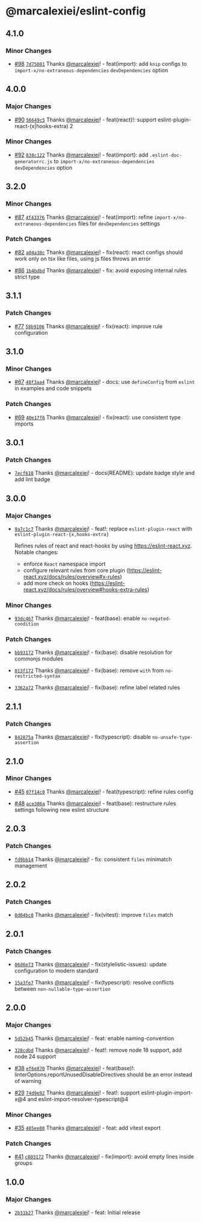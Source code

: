 # @marcalexiei/eslint-config

## 4.1.0

### Minor Changes

- [#98](https://github.com/marcalexiei/eslint-config/pull/98) [`7d75081`](https://github.com/marcalexiei/eslint-config/commit/7d750810b3d65bb5dbc32eaae412ddc8fb26c3f3) Thanks [@marcalexiei](https://github.com/marcalexiei)! - feat(import): add `knip` configs to `import-x/no-extraneous-dependencies` `devDependencies` option

## 4.0.0

### Major Changes

- [#90](https://github.com/marcalexiei/eslint-config/pull/90) [`56649c5`](https://github.com/marcalexiei/eslint-config/commit/56649c5a23d39ebc7507a066715a994285428cdc) Thanks [@marcalexiei](https://github.com/marcalexiei)! - feat(react)!: support eslint-plugin-react-(x|hooks-extra) 2

### Minor Changes

- [#92](https://github.com/marcalexiei/eslint-config/pull/92) [`838c122`](https://github.com/marcalexiei/eslint-config/commit/838c122c5d9b49de8883bacaed0f280c11fbc503) Thanks [@marcalexiei](https://github.com/marcalexiei)! - feat(import): add `.eslint-doc-generatorrc.js` to `import-x/no-extraneous-dependencies` `devDependencies` option

## 3.2.0

### Minor Changes

- [#87](https://github.com/marcalexiei/eslint-config/pull/87) [`4f43376`](https://github.com/marcalexiei/eslint-config/commit/4f4337629e5e8497cf92fca43fe8751e564b892a) Thanks [@marcalexiei](https://github.com/marcalexiei)! - feat(import): refine `import-x/no-extraneous-dependencies` files for `devDependencies` settings

### Patch Changes

- [#82](https://github.com/marcalexiei/eslint-config/pull/82) [`a04a38c`](https://github.com/marcalexiei/eslint-config/commit/a04a38cd14c47b92831b1cb93e39c106104834d9) Thanks [@marcalexiei](https://github.com/marcalexiei)! - fix(react): react configs should work only on tsx like files, using js files throws an error

- [#86](https://github.com/marcalexiei/eslint-config/pull/86) [`1b4bdbd`](https://github.com/marcalexiei/eslint-config/commit/1b4bdbdcf129c432809cc458bff7eb531f4ba285) Thanks [@marcalexiei](https://github.com/marcalexiei)! - fix: avoid exposing internal rules strict type

## 3.1.1

### Patch Changes

- [#77](https://github.com/marcalexiei/eslint-config/pull/77) [`58b9106`](https://github.com/marcalexiei/eslint-config/commit/58b9106c2e6db4b1585e4dfbd2d4aaa0ed81b0e8) Thanks [@marcalexiei](https://github.com/marcalexiei)! - fix(react): improve rule configuration

## 3.1.0

### Minor Changes

- [#67](https://github.com/marcalexiei/eslint-config/pull/67) [`48f3aa4`](https://github.com/marcalexiei/eslint-config/commit/48f3aa4f14acf804959556f6ead5880b5307e804) Thanks [@marcalexiei](https://github.com/marcalexiei)! - docs: use `defineConfig` from `eslint` in examples and code snippets

### Patch Changes

- [#69](https://github.com/marcalexiei/eslint-config/pull/69) [`40e17f6`](https://github.com/marcalexiei/eslint-config/commit/40e17f6331d67d2af82bcf01cffdcf2192073bfb) Thanks [@marcalexiei](https://github.com/marcalexiei)! - fix(react): use consistent type imports

## 3.0.1

### Patch Changes

- [`7ecf618`](https://github.com/marcalexiei/eslint-config/commit/7ecf618f278505e7a0574a6bab5fbc0451f55b23) Thanks [@marcalexiei](https://github.com/marcalexiei)! - docs(README): update badge style and add lint badge

## 3.0.0

### Major Changes

- [`9a7c1c7`](https://github.com/marcalexiei/eslint-config/commit/9a7c1c7eac0eadf78fa5a692af0bc060cc710280) Thanks [@marcalexiei](https://github.com/marcalexiei)! - feat!: replace `eslint-plugin-react` with `eslint-plugin-react-{x,hooks-extra}`

  Refines rules of react and react-hooks by using <https://eslint-react.xyz>.
  Notable changes:
  - enforce `React` namespace import
  - configure relevant rules from core plugin (<https://eslint-react.xyz/docs/rules/overview#x-rules>)
  - add more check on hooks (<https://eslint-react.xyz/docs/rules/overview#hooks-extra-rules>)

### Minor Changes

- [`93dc467`](https://github.com/marcalexiei/eslint-config/commit/93dc46782db1d5abe04a5fe650cefab40adc5b76) Thanks [@marcalexiei](https://github.com/marcalexiei)! - feat(base): enable `no-negated-condition`

### Patch Changes

- [`bb93172`](https://github.com/marcalexiei/eslint-config/commit/bb93172ba975631623bde7568a8f17536ff82cff) Thanks [@marcalexiei](https://github.com/marcalexiei)! - fix(base): disable resolution for commonjs modules

- [`013f172`](https://github.com/marcalexiei/eslint-config/commit/013f172b2db58ac12232d1bad847e64407e936eb) Thanks [@marcalexiei](https://github.com/marcalexiei)! - fix(base): remove `with` from `no-restricted-syntax`

- [`3362a72`](https://github.com/marcalexiei/eslint-config/commit/3362a72bf080eed4fbfa6accaeae22fdd15ce5e8) Thanks [@marcalexiei](https://github.com/marcalexiei)! - fix(base): refine label related rules

## 2.1.1

### Patch Changes

- [`842875a`](https://github.com/marcalexiei/eslint-config/commit/842875ab2fc7a85cea6e5080ca8967a959965d1c) Thanks [@marcalexiei](https://github.com/marcalexiei)! - fix(typescript): disable `no-unsafe-type-assertion`

## 2.1.0

### Minor Changes

- [#45](https://github.com/marcalexiei/eslint-config/pull/45) [`07f14c0`](https://github.com/marcalexiei/eslint-config/commit/07f14c0e7d83c8789bb77050c85d4f9f79e98c99) Thanks [@marcalexiei](https://github.com/marcalexiei)! - feat(typescript): refine rules config

- [#48](https://github.com/marcalexiei/eslint-config/pull/48) [`ace386a`](https://github.com/marcalexiei/eslint-config/commit/ace386a582b9e8c8a4dfe03adbae4ffcaf8fa274) Thanks [@marcalexiei](https://github.com/marcalexiei)! - feat(base): restructure rules settings following new eslint structure

## 2.0.3

### Patch Changes

- [`fd9bb14`](https://github.com/marcalexiei/eslint-config/commit/fd9bb144fae4f6686547769064cbb4f35e6bb274) Thanks [@marcalexiei](https://github.com/marcalexiei)! - fix: consistent `files` minimatch management

## 2.0.2

### Patch Changes

- [`0d04bc0`](https://github.com/marcalexiei/eslint-config/commit/0d04bc0e045c7b156991177675ce1c39fbc736e2) Thanks [@marcalexiei](https://github.com/marcalexiei)! - fix(vitest): improve `files` match

## 2.0.1

### Patch Changes

- [`06d6e73`](https://github.com/marcalexiei/eslint-config/commit/06d6e7349f9b95f6b70188c278aa7607235851fc) Thanks [@marcalexiei](https://github.com/marcalexiei)! - fix(stylelistic-issues): update configuration to modern standard

- [`15a3fe7`](https://github.com/marcalexiei/eslint-config/commit/15a3fe76520e5f29bd046bf2d8b26e43d68b43c8) Thanks [@marcalexiei](https://github.com/marcalexiei)! - fix(typescript): resolve conflicts between `non-nullable-type-assertion`

## 2.0.0

### Major Changes

- [`5d52b45`](https://github.com/marcalexiei/eslint-config/commit/5d52b45676688e284429c278b7085ab172236d36) Thanks [@marcalexiei](https://github.com/marcalexiei)! - feat: enable naming-convention

- [`328cdbd`](https://github.com/marcalexiei/eslint-config/commit/328cdbdae323aed5365ffb1ffd10511ea7ed6691) Thanks [@marcalexiei](https://github.com/marcalexiei)! - feat!: remove node 18 support, add node 24 support

- [#38](https://github.com/marcalexiei/eslint-config/pull/38) [`ef6e870`](https://github.com/marcalexiei/eslint-config/commit/ef6e8707239dce4c1d78efacbd86cb66b09f32a5) Thanks [@marcalexiei](https://github.com/marcalexiei)! - feat(base)!: linterOptions.reportUnusedDisableDirectives should be an error instead of warning

- [#29](https://github.com/marcalexiei/eslint-config/pull/29) [`74d9e92`](https://github.com/marcalexiei/eslint-config/commit/74d9e92389408f8a6d3e1b37f8b5a5b46784b624) Thanks [@marcalexiei](https://github.com/marcalexiei)! - feat!: support eslint-plugin-import-x@4 and eslint-import-resolver-typescript@4

### Minor Changes

- [#35](https://github.com/marcalexiei/eslint-config/pull/35) [`485ee80`](https://github.com/marcalexiei/eslint-config/commit/485ee800ba14241d14d952cda29fb068e7118d67) Thanks [@marcalexiei](https://github.com/marcalexiei)! - feat: add vitest export

### Patch Changes

- [#41](https://github.com/marcalexiei/eslint-config/pull/41) [`c803172`](https://github.com/marcalexiei/eslint-config/commit/c803172280f6a8c74c4f4ef1df9022d7bd74841b) Thanks [@marcalexiei](https://github.com/marcalexiei)! - fix(import): avoid empty lines inside groups

## 1.0.0

### Major Changes

- [`2b31b27`](https://github.com/marcalexiei/eslint-config/commit/2b31b276bf4015e87a6553e45875e626d08d39a4) Thanks [@marcalexiei](https://github.com/marcalexiei)! - feat: Initial release
